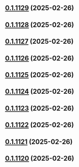 ## [0.1.1129](https://github.com/binary-braids/terraform-oracle/compare/v0.1.1128...v0.1.1129) (2025-02-26)



## [0.1.1128](https://github.com/binary-braids/terraform-oracle/compare/v0.1.1127...v0.1.1128) (2025-02-26)



## [0.1.1127](https://github.com/binary-braids/terraform-oracle/compare/v0.1.1126...v0.1.1127) (2025-02-26)



## [0.1.1126](https://github.com/binary-braids/terraform-oracle/compare/v0.1.1125...v0.1.1126) (2025-02-26)



## [0.1.1125](https://github.com/binary-braids/terraform-oracle/compare/v0.1.1124...v0.1.1125) (2025-02-26)



## [0.1.1124](https://github.com/binary-braids/terraform-oracle/compare/v0.1.1123...v0.1.1124) (2025-02-26)



## [0.1.1123](https://github.com/binary-braids/terraform-oracle/compare/v0.1.1122...v0.1.1123) (2025-02-26)



## [0.1.1122](https://github.com/binary-braids/terraform-oracle/compare/v0.1.1121...v0.1.1122) (2025-02-26)



## [0.1.1121](https://github.com/binary-braids/terraform-oracle/compare/v0.1.1120...v0.1.1121) (2025-02-26)



## [0.1.1120](https://github.com/binary-braids/terraform-oracle/compare/v0.1.1119...v0.1.1120) (2025-02-26)



